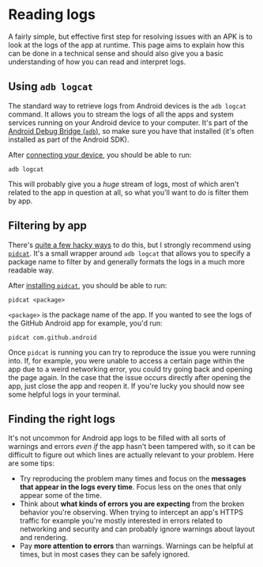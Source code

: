 # Reading logs

A fairly simple, but effective first step for resolving issues with an APK is to look at the logs of the app at runtime. This page aims to explain how this can be done in a technical sense and should also give you a basic understanding of how you can read and interpret logs.

## Using `adb logcat`

The standard way to retrieve logs from Android devices is the `adb logcat` command. It allows you to stream the logs of all the apps and system services running on your Android device to your computer. It's part of the [Android Debug Bridge (`adb`)](https://developer.android.com/studio/command-line/adb), so make sure you have that installed (it's often installed as part of the Android SDK).

After [connecting your device](https://developer.android.com/studio/command-line/adb#Enabling), you should be able to run:

```
adb logcat
```

This will probably give you a _huge_ stream of logs, most of which aren't related to the app in question at all, so what you'll want to do is filter them by app.

## Filtering by app

There's [quite a few hacky ways](https://stackoverflow.com/questions/6854127/filter-logcat-to-get-only-the-messages-from-my-application-in-android) to do this, but I strongly recommend using [`pidcat`](https://github.com/JakeWharton/pidcat). It's a small wrapper around `adb logcat` that allows you to specify a package name to filter by and generally formats the logs in a much more readable way.

After [installing `pidcat`](https://github.com/JakeWharton/pidcat#install), you should be able to run:

```
pidcat <package>
```

`<package>` is the package name of the app. If you wanted to see the logs of the GitHub Android app for example, you'd run:

```
pidcat com.github.android
```

Once `pidcat` is running you can try to reproduce the issue you were running into. If, for example, you were unable to access a certain page within the app due to a weird networking error, you could try going back and opening the page again. In the case that the issue occurs directly after opening the app, just close the app and reopen it. If you're lucky you should now see some helpful logs in your terminal.

## Finding the right logs

It's not uncommon for Android app logs to be filled with all sorts of warnings and errors _even if_ the app hasn't been tampered with, so it can be difficult to figure out which lines are actually relevant to your problem. Here are some tips:

- Try reproducing the problem many times and focus on the **messages that appear in the logs every time**. Focus less on the ones that only appear some of the time.
- Think about **what kinds of errors you are expecting** from the broken behavior you're observing. When trying to intercept an app's HTTPS traffic for example you're mostly interested in errors related to networking and security and can probably ignore warnings about layout and rendering.
- Pay **more attention to errors** than warnings. Warnings can be helpful at times, but in most cases they can be safely ignored.
